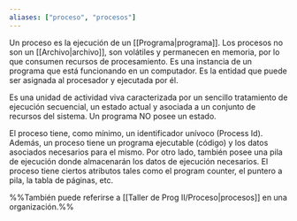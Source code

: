 ```yaml
---
aliases: ["proceso", "procesos"]
---
```

Un proceso es la ejecución de un [[Programa|programa]]. Los procesos no son un [[Archivo|archivo]], son volátiles y permanecen en memoria, por lo que consumen recursos de procesamiento. Es una instancia de un programa que está funcionando en un computador. Es la entidad que puede ser asignada al procesador y ejecutada por él.

Es una unidad de actividad viva caracterizada por un sencillo tratamiento de ejecución secuencial, un estado actual y asociada a un conjunto de recursos del sistema. Un programa NO posee un estado.

El proceso tiene, como mínimo, un identificador unívoco (Process Id). Además, un proceso tiene un programa ejecutable (código) y los datos asociados necesarios para el mismo. Por otro lado, también posee una pila de ejecución donde almacenarán los datos de ejecución necesarios. El proceso tiene ciertos atributos tales como el program counter, el puntero a pila, la tabla de páginas, etc.

%%También puede referirse a [[Taller de Prog II/Proceso|procesos]] en una organización.%%